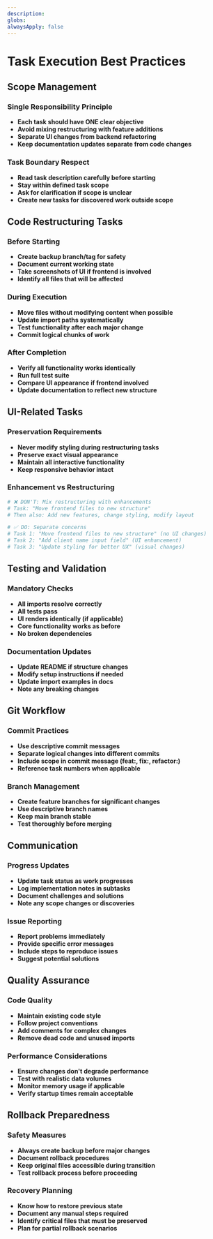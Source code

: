 ```yaml
---
description: 
globs: 
alwaysApply: false
---
```

# Task Execution Best Practices

## **Scope Management**

### **Single Responsibility Principle**
- **Each task should have ONE clear objective**
- **Avoid mixing restructuring with feature additions**
- **Separate UI changes from backend refactoring**
- **Keep documentation updates separate from code changes**

### **Task Boundary Respect**
- **Read task description carefully before starting**
- **Stay within defined task scope**
- **Ask for clarification if scope is unclear**
- **Create new tasks for discovered work outside scope**

## **Code Restructuring Tasks**

### **Before Starting**
- **Create backup branch/tag for safety**
- **Document current working state**
- **Take screenshots of UI if frontend is involved**
- **Identify all files that will be affected**

### **During Execution**
- **Move files without modifying content when possible**
- **Update import paths systematically**
- **Test functionality after each major change**
- **Commit logical chunks of work**

### **After Completion**
- **Verify all functionality works identically**
- **Run full test suite**
- **Compare UI appearance if frontend involved**
- **Update documentation to reflect new structure**

## **UI-Related Tasks**

### **Preservation Requirements**
- **Never modify styling during restructuring tasks**
- **Preserve exact visual appearance**
- **Maintain all interactive functionality**
- **Keep responsive behavior intact**

### **Enhancement vs Restructuring**
```python
# ❌ DON'T: Mix restructuring with enhancements
# Task: "Move frontend files to new structure"
# Then also: Add new features, change styling, modify layout

# ✅ DO: Separate concerns
# Task 1: "Move frontend files to new structure" (no UI changes)
# Task 2: "Add client name input field" (UI enhancement)
# Task 3: "Update styling for better UX" (visual changes)
```

## **Testing and Validation**

### **Mandatory Checks**
- **All imports resolve correctly**
- **All tests pass**
- **UI renders identically (if applicable)**
- **Core functionality works as before**
- **No broken dependencies**

### **Documentation Updates**
- **Update README if structure changes**
- **Modify setup instructions if needed**
- **Update import examples in docs**
- **Note any breaking changes**

## **Git Workflow**

### **Commit Practices**
- **Use descriptive commit messages**
- **Separate logical changes into different commits**
- **Include scope in commit message (feat:, fix:, refactor:)**
- **Reference task numbers when applicable**

### **Branch Management**
- **Create feature branches for significant changes**
- **Use descriptive branch names**
- **Keep main branch stable**
- **Test thoroughly before merging**

## **Communication**

### **Progress Updates**
- **Update task status as work progresses**
- **Log implementation notes in subtasks**
- **Document challenges and solutions**
- **Note any scope changes or discoveries**

### **Issue Reporting**
- **Report problems immediately**
- **Provide specific error messages**
- **Include steps to reproduce issues**
- **Suggest potential solutions**

## **Quality Assurance**

### **Code Quality**
- **Maintain existing code style**
- **Follow project conventions**
- **Add comments for complex changes**
- **Remove dead code and unused imports**

### **Performance Considerations**
- **Ensure changes don't degrade performance**
- **Test with realistic data volumes**
- **Monitor memory usage if applicable**
- **Verify startup times remain acceptable**

## **Rollback Preparedness**

### **Safety Measures**
- **Always create backup before major changes**
- **Document rollback procedures**
- **Keep original files accessible during transition**
- **Test rollback process before proceeding**

### **Recovery Planning**
- **Know how to restore previous state**
- **Document any manual steps required**
- **Identify critical files that must be preserved**
- **Plan for partial rollback scenarios**
